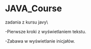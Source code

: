 # JAVA_Course
zadania z kursu javy\

-Pierwsze kroki z wyświetlaniem tekstu.

-Zabawa w wyświetlanie inicjałów. 
